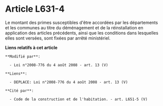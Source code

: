# Article L631-4

Le montant des primes susceptibles d'être accordées par les départements et les communes au titre du déménagement et de la
réinstallation en application des articles précédents, ainsi que les conditions dans lesquelles elles sont versées, sont
fixées par arrêté ministériel.

**Liens relatifs à cet article**

	**Modifié par**:

	  - Loi n°2008-776 du 4 août 2008 - art. 13 (V)

	**Liens**:

	  - DEPLACE: Loi n°2008-776 du 4 août 2008 - art. 13 (V)

	**Cité par**:

	  - Code de la construction et de l'habitation. - art. L651-5 (V)
